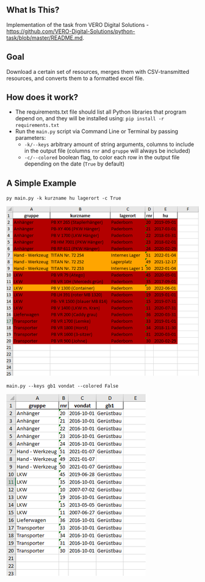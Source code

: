 ## What Is This?


Implementation of the task from VERO Digital Solutions - https://github.com/VERO-Digital-Solutions/python-task/blob/master/README.md.

## Goal


Download a certain set of resources, merges them with CSV-transmitted resources, and converts them to a formatted excel file.

## How does it work?


- The requirements.txt file should list all Python libraries that program depend on, and they will be installed using:
`pip install -r requirements.txt`
- Run the `main.py` script via Command Line or Terminal by passing parameters:
  - `-k/--keys` arbitrary amount of string arguments, columns to include in the output file (columns `rnr` and `gruppe` will always be included)
  - `-c/--colored` boolean flag, to color each row in the output file depending on the date (`True` by default)


## A Simple Example


`py main.py -k kurzname hu lagerort -c True`

![image info](images/output.png)

`main.py --keys gb1 vondat --colored False`

![image info](images/output2.png)
